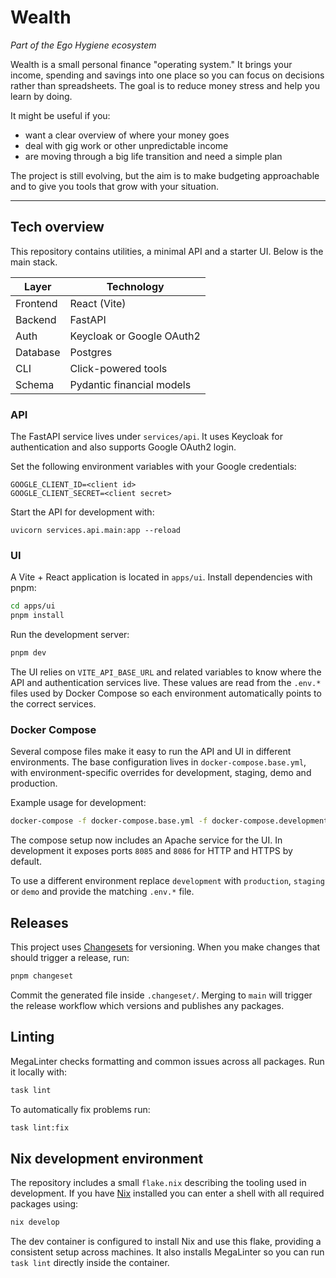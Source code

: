 # Wealth

_Part of the Ego Hygiene ecosystem_

Wealth is a small personal finance "operating system." It brings your income, spending and savings into one place so you can focus on decisions rather than spreadsheets. The goal is to reduce money stress and help you learn by doing.

It might be useful if you:

- want a clear overview of where your money goes
- deal with gig work or other unpredictable income
- are moving through a big life transition and need a simple plan

The project is still evolving, but the aim is to make budgeting approachable and to give you tools that grow with your situation.

---

## Tech overview

This repository contains utilities, a minimal API and a starter UI. Below is the main stack.

| Layer     | Technology                      |
|-----------|---------------------------------|
| Frontend  | React (Vite)                    |
| Backend   | FastAPI                         |
| Auth      | Keycloak or Google OAuth2       |
| Database  | Postgres                        |
| CLI       | Click-powered tools             |
| Schema    | Pydantic financial models       |

### API

The FastAPI service lives under `services/api`. It uses Keycloak for authentication and also supports Google OAuth2 login.

Set the following environment variables with your Google credentials:

```
GOOGLE_CLIENT_ID=<client id>
GOOGLE_CLIENT_SECRET=<client secret>
```

Start the API for development with:

```
uvicorn services.api.main:app --reload
```

### UI

A Vite + React application is located in `apps/ui`. Install dependencies with pnpm:

```sh
cd apps/ui
pnpm install
```

Run the development server:

```sh
pnpm dev
```

The UI relies on `VITE_API_BASE_URL` and related variables to know where the API
and authentication services live. These values are read from the `.env.*` files
used by Docker Compose so each environment automatically points to the correct
services.

### Docker Compose

Several compose files make it easy to run the API and UI in different environments. The base configuration lives in `docker-compose.base.yml`, with environment-specific overrides for development, staging, demo and production.

Example usage for development:

```bash
docker-compose -f docker-compose.base.yml -f docker-compose.development.yml up --build
```

The compose setup now includes an Apache service for the UI. In development it
exposes ports `8085` and `8086` for HTTP and HTTPS by default.

To use a different environment replace `development` with `production`, `staging` or `demo` and provide the matching `.env.*` file.

## Releases

This project uses [Changesets](https://github.com/changesets/changesets) for versioning. When you make changes that should trigger a release, run:

```sh
pnpm changeset
```

Commit the generated file inside `.changeset/`. Merging to `main` will trigger the release workflow which versions and publishes any packages.

## Linting

MegaLinter checks formatting and common issues across all packages. Run it locally with:

```bash
task lint
```

To automatically fix problems run:

```bash
task lint:fix
```

## Nix development environment

The repository includes a small `flake.nix` describing the tooling used in
development. If you have [Nix](https://nixos.org/) installed you can enter a
shell with all required packages using:

```bash
nix develop
```

The dev container is configured to install Nix and use this flake, providing a
consistent setup across machines. It also installs MegaLinter so you can run
`task lint` directly inside the container.


